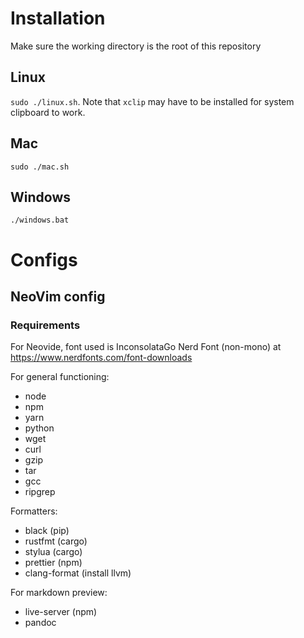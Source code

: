 # Installation

Make sure the working directory is the root of this repository

## Linux

`sudo ./linux.sh`.  Note that `xclip` may have to be installed for system clipboard to work.

## Mac

`sudo ./mac.sh`

## Windows

`./windows.bat`

# Configs

## NeoVim config

### Requirements

For Neovide, font used is InconsolataGo Nerd Font (non-mono) at <https://www.nerdfonts.com/font-downloads>

For general functioning:

- node
- npm
- yarn
- python
- wget
- curl
- gzip
- tar
- gcc
- ripgrep

Formatters:

- black (pip)
- rustfmt (cargo)
- stylua (cargo)
- prettier (npm)
- clang-format (install llvm)

For markdown preview:

- live-server (npm)
- pandoc
